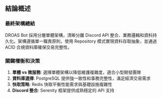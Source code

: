 ## 結論概述


### 最終架構總結
DROAS Bot 採用分層單體架構，清晰分離 Discord API 整合、業務邏輯和資料持久化。架構遵循單一職責原則，使用 Repository 模式實現資料存取抽象，並通過 ACID 合規資料庫確保交易完整性。

### 關鍵權衡和決策
1. **單體 vs 微服務**: 選擇單體架構以降低維護複雜度，適合小型開發團隊
2. **資料庫選擇**: PostgreSQL 提供強一致性和事務完整性，滿足經濟交易需求
3. **快取策略**: Redis 快取平衡性能需求與基礎設施複雜性
4. **Discord 整合**: Serenity 框架提供成熟穩定的 API 支持

